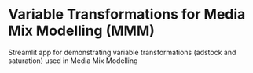 # Variable Transformations for Media Mix Modelling (MMM)
Streamlit app for demonstrating variable transformations (adstock and saturation) used in Media Mix Modelling
